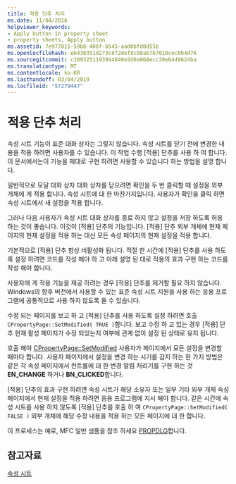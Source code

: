 ```yaml
---
title: 적용 단추 처리
ms.date: 11/04/2016
helpviewer_keywords:
- Apply button in property sheet
- property sheets, Apply button
ms.assetid: 7e977015-59b8-406f-b545-aad0bfd8d55b
ms.openlocfilehash: eb438351d273c872def8c98a67b7010cec0b4d76
ms.sourcegitcommit: c3093251193944840e3d0a068ecc30e6449624ba
ms.translationtype: MT
ms.contentlocale: ko-KR
ms.lasthandoff: 03/04/2019
ms.locfileid: "57279447"
---
```

# <a name="handling-the-apply-button"></a>적용 단추 처리

속성 시트 기능이 표준 대화 상자는 그렇지 않습니다. 속성 시트를 닫기 전에 변경한 내용을 적용 하려면 사용자를 수 있습니다. 이 작업 수행 [적용] 단추를 사용 하 여 합니다. 이 문서에서는이 기능을 제대로 구현 하려면 사용할 수 있습니다 하는 방법을 설명 합니다.

일반적으로 모달 대화 상자 대화 상자를 닫으려면 확인을 두 번 클릭할 때 설정을 외부 개체에 게 적용 합니다. 속성 시트에 대 한 마찬가지입니다. 사용자가 확인을 클릭 하면 속성 시트에서 새 설정을 적용 합니다.

그러나 다음 사용자가 속성 시트 대화 상자를 종료 하지 않고 설정을 저장 하도록 허용 하는 것이 좋습니다. 이것이 [적용] 단추의 기능입니다. [적용] 단추 외부 개체에 현재 페이지의 현재 설정을 적용 하는 대신 모든 속성 페이지의 현재 설정을 적용 합니다.

기본적으로 [적용] 단추 항상 비활성화 됩니다. 적절 한 시간에 [적용] 단추를 사용 하도록 설정 하려면 코드를 작성 해야 하 고 아래 설명 된 대로 적용의 효과 구현 하는 코드를 작성 해야 합니다.

사용자에 게 적용 기능을 제공 하려는 경우 [적용] 단추를 제거할 필요 하지 않습니다. Windows의 향후 버전에서 사용할 수 있는 표준 속성 시트 지원을 사용 하는 응용 프로그램에 공통적으로 사용 하지 않도록 둘 수 있습니다.

수정 되는 페이지를 보고 하 고 [적용] 단추를 사용 하도록 설정 하려면 호출 `CPropertyPage::SetModified( TRUE )`합니다. 보고 수정 하 고 있는 경우 [적용] 단추 현재 활성 페이지가 수정 되었는지 여부에 관계 없이 설정 된 상태로 유지 됩니다.

호출 해야 [CPropertyPage::SetModified](../mfc/reference/cpropertypage-class.md#setmodified) 사용자가 페이지에서 모든 설정을 변경할 때마다 합니다. 사용자 페이지에서 설정을 변경 하는 시기를 감지 하는 한 가지 방법은 같은 각 속성 페이지에서 컨트롤에 대 한 변경 알림 처리기를 구현 하는 것 **EN_CHANGE** 하거나 **BN_CLICKED**합니다.

[적용] 단추의 효과 구현 하려면 속성 시트가 해당 소유자 또는 일부 기타 외부 개체 속성 페이지에서 현재 설정을 적용 하려면 응용 프로그램에 지시 해야 합니다. 같은 시간에 속성 시트를 사용 하지 않도록 [적용] 단추를 호출 하 여 `CPropertyPage::SetModified( FALSE )` 외부 개체에 해당 수정 내용을 적용 하는 모든 페이지에 대 한 합니다.

이 프로세스는 예로, MFC 일반 샘플을 참조 하세요 [PROPDLG](../visual-cpp-samples.md)합니다.

## <a name="see-also"></a>참고자료

[속성 시트](../mfc/property-sheets-mfc.md)
